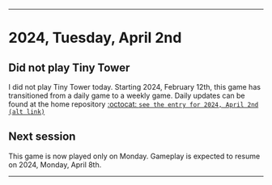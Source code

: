 
***

# 2024, Tuesday, April 2nd

## Did not play Tiny Tower

<!-- TODO: For each weekly entry, make sure the date is correct. The day of the week should be modified in 4 places !-->

I did not play Tiny Tower today. Starting 2024, February 12th, this game has transitioned from a daily game to a weekly game. Daily updates can be found at the home repository [:octocat: `see the entry for 2024, April 2nd`](https://github.com/seanpm2001/SeansLifeArchive_Images_TinyTower/tree/master/tiny%20tower/2024/04_April/02/) [`(alt link)`](/tiny%20tower/2024/04_April/02/)

## Next session

This game is now played only on Monday. Gameplay is expected to resume on 2024, Monday, April 8th.

***
